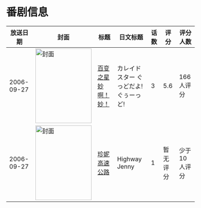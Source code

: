 # 番剧信息

|放送日期|封面|标题|日文标题|话数|评分|评分人数|
|---|---|---|---|---|---|---|
|2006-09-27|<img src="//lain.bgm.tv/pic/cover/c/d4/2e/37065_5XkZY.jpg" alt="封面" style="width:150px;height:200px;object-fit:cover;">|[百变之星 妙啊！妙！](https://bangumi.tv/subject/37065)|カレイドスター ぐっどだよ! ぐぅーっど!|3|5.6|166人评分|
|2006-09-27|<img src="//lain.bgm.tv/pic/cover/c/ad/59/114108_S3mnM.jpg" alt="封面" style="width:150px;height:200px;object-fit:cover;">|[珍妮高速公路](https://bangumi.tv/subject/114108)|Highway Jenny|1|暂无评分|少于10人评分|
